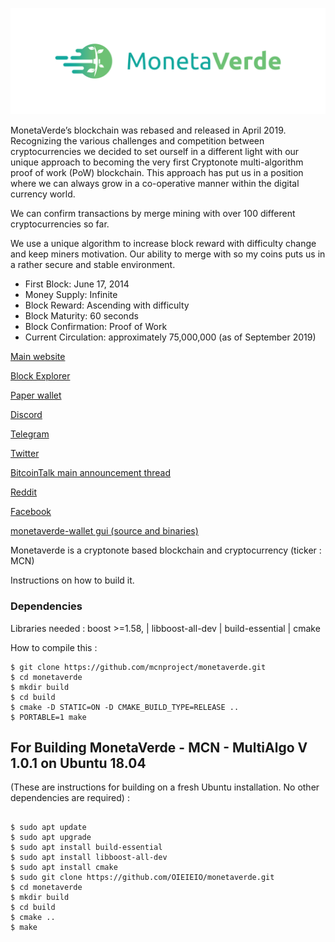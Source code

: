 ![](https://github.com/OIEIEIO/monetaverde-images/blob/master/watermark.png) 

MonetaVerde’s blockchain was rebased and released in April 2019. Recognizing the various challenges and competition between cryptocurrencies we decided to set ourself in a different light with our unique approach to becoming the very first Cryptonote multi-algorithm proof of work (PoW) blockchain. This approach has put us in a position where we can always grow in a co-operative manner within the digital currency world. 

We can confirm transactions by merge mining with over 100 different cryptocurrencies so far. 

We use a unique algorithm to increase block reward with difficulty change and keep miners motivation.
Our ability to merge with so my coins puts us in a rather secure and stable environment.

* First Block: June 17, 2014 
* Money Supply: Infinite
* Block Reward: Ascending with difficulty
* Block Maturity: 60 seconds
* Block Confirmation: Proof of Work
* Current Circulation: approximately 75,000,000 (as of September 2019)

[Main website](https://mcn.green)

[Block Explorer](https://explorer.mcn.green)

[Paper wallet](https://mcn.green/paperwallet-generator.html)

[Discord](https://discord.gg/ExaXHPt)

[Telegram](https://t.me/joinchat/J345qUOVKPPtsJQgiLbwVQ)

[Twitter](https://twitter.com/MonetaVerde)

[BitcoinTalk main announcement thread](https://bitcointalk.org/index.php?topic=5069658)

[Reddit](https://www.reddit.com/r/monetaverdeMCN)

[Facebook](https://www.facebook.com/Monetaverde)

[monetaverde-wallet gui (source and binaries)](https://github.com/mcnproject/monetaverde-wallet)

Monetaverde is a cryptonote based blockchain and cryptocurrency (ticker : MCN)

Instructions on how to build it.

### Dependencies 

Libraries needed : boost >=1.58, | libboost-all-dev | build-essential | cmake

How to compile this :
```
$ git clone https://github.com/mcnproject/monetaverde.git
$ cd monetaverde
$ mkdir build
$ cd build
$ cmake -D STATIC=ON -D CMAKE_BUILD_TYPE=RELEASE ..
$ PORTABLE=1 make
```
## For Building MonetaVerde - MCN - MultiAlgo V 1.0.1  on Ubuntu 18.04

(These are instructions for building on a fresh Ubuntu installation. No other dependencies are required) :
```

$ sudo apt update
$ sudo apt upgrade 
$ sudo apt install build-essential
$ sudo apt install libboost-all-dev
$ sudo apt install cmake
$ sudo git clone https://github.com/OIEIEIO/monetaverde.git
$ cd monetaverde
$ mkdir build
$ cd build
$ cmake ..
$ make
```
